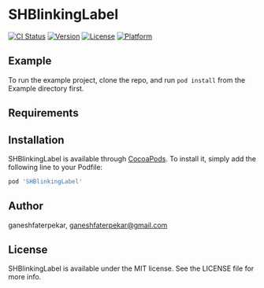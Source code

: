 # SHBlinkingLabel

[![CI Status](https://img.shields.io/travis/ganeshfaterpekar/SHBlinkingLabel.svg?style=flat)](https://travis-ci.org/ganeshfaterpekar/SHBlinkingLabel)
[![Version](https://img.shields.io/cocoapods/v/SHBlinkingLabel.svg?style=flat)](https://cocoapods.org/pods/SHBlinkingLabel)
[![License](https://img.shields.io/cocoapods/l/SHBlinkingLabel.svg?style=flat)](https://cocoapods.org/pods/SHBlinkingLabel)
[![Platform](https://img.shields.io/cocoapods/p/SHBlinkingLabel.svg?style=flat)](https://cocoapods.org/pods/SHBlinkingLabel)

## Example

To run the example project, clone the repo, and run `pod install` from the Example directory first.

## Requirements

## Installation

SHBlinkingLabel is available through [CocoaPods](https://cocoapods.org). To install
it, simply add the following line to your Podfile:

```ruby
pod 'SHBlinkingLabel'
```

## Author

ganeshfaterpekar, ganeshfaterpekar@gmail.com

## License

SHBlinkingLabel is available under the MIT license. See the LICENSE file for more info.

